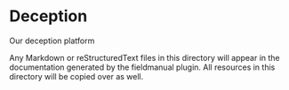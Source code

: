 
# Deception

Our deception platform

Any Markdown or reStructuredText files in this directory will appear in the documentation generated by the fieldmanual plugin. All resources in this directory will be copied over as well.  